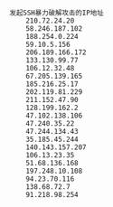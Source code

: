 	发起SSH暴力破解攻击的IP地址
	 	210.72.24.20
   	 	58.246.187.102
    	188.254.0.224
    	59.10.5.156
    	206.189.166.172
    	133.130.99.77
    	106.12.32.48
    	67.205.139.165
    	185.216.25.17
    	202.119.81.229
    	211.152.47.90
    	128.199.162.2
    	47.102.138.106
   		47.240.35.22
    	47.244.134.43
    	35.185.45.244
    	140.143.157.207
    	106.13.23.35
    	51.68.136.168
    	197.248.10.108
    	94.23.70.116
    	138.68.72.7
    	91.218.98.254